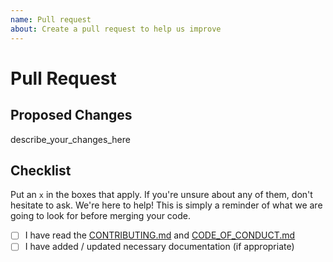 ```yaml
---
name: Pull request
about: Create a pull request to help us improve
---
```


# Pull Request

## Proposed Changes

describe_your_changes_here

## Checklist

Put an `x` in the boxes that apply. If you're unsure about any of them, don't
hesitate to ask. We're here to help! This is simply a reminder of what we are
going to look for before merging your code.

- [ ] I have read the [CONTRIBUTING.md](../docs/CONTRIBUTING.md) and
  [CODE_OF_CONDUCT.md](../docs/CODE_OF_CONDUCT.md)
- [ ] I have added / updated necessary documentation (if appropriate)
